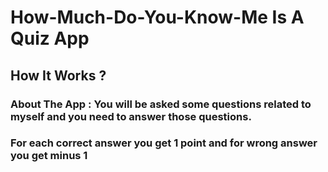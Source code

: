 # How-Much-Do-You-Know-Me Is A Quiz App

## How It Works ?
### About The App : You will be asked some questions related to myself and you need to answer those questions. 
### For each correct answer you get 1 point and for wrong answer you get minus 1




